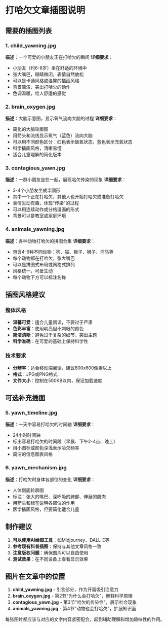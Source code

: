 # 打哈欠文章插图说明

## 需要的插图列表

### 1. child_yawning.jpg
**描述**：一个可爱的小朋友正在打哈欠的瞬间
**详细要求**：
- 小朋友（约6-8岁）坐在舒适的环境中
- 张大嘴巴，眼睛微闭，表情自然放松
- 可以是卡通风格或温馨的插画风格
- 背景简洁，突出打哈欠的动作
- 色调温暖，给人舒适的感觉

### 2. brain_oxygen.jpg
**描述**：大脑示意图，显示氧气流向大脑的过程
**详细要求**：
- 简化的大脑轮廓图
- 用箭头和流线显示氧气（蓝色）流向大脑
- 可以用不同颜色区分：红色表示缺氧状态，蓝色表示充氧状态
- 科学插画风格，清晰易懂
- 适合儿童理解的简化版本

### 3. contagious_yawn.jpg
**描述**：一群小朋友坐在一起，展现哈欠传染的现象
**详细要求**：
- 3-4个小朋友坐成半圆形
- 其中一个正在打哈欠，其他人也开始打哈欠或准备打哈欠
- 表情生动有趣，体现"传染"的过程
- 可以用连续动作或分格漫画的形式
- 背景可以是教室或家庭环境

### 4. animals_yawning.jpg
**描述**：各种动物打哈欠的拼图合集
**详细要求**：
- 包含4-6种不同动物：狗、猫、猴子、狮子、河马等
- 每个动物都在打哈欠，张大嘴巴
- 可以是拼图式布局或网格式排列
- 风格统一，可爱生动
- 每个动物下方可以标注名称

## 插图风格建议

### 整体风格
- **温馨可爱**：适合儿童阅读，不要过于严肃
- **色彩丰富**：使用明亮但不刺眼的颜色
- **简洁清晰**：避免过于复杂的细节，突出主题
- **科学准确**：在可爱的基础上保持科学性

### 技术要求
- **分辨率**：适合移动端阅读，建议800x600像素以上
- **格式**：JPG或PNG格式
- **文件大小**：控制在500KB以内，保证加载速度

## 可选补充插图

### 5. yawn_timeline.jpg
**描述**：一天中容易打哈欠的时间轴
**详细要求**：
- 24小时时间轴
- 标出容易打哈欠的时间段（早晨、下午2-4点、晚上）
- 用小图标或颜色深浅表示哈欠频率
- 简洁的信息图表风格

### 6. yawn_mechanism.jpg
**描述**：打哈欠时身体各部位的变化
**详细要求**：
- 人体侧面轮廓图
- 标注：张大的嘴巴、深呼吸的肺部、伸展的肌肉
- 用箭头和标签说明各部位的作用
- 医学插画风格，但要简化适合儿童

## 制作建议

1. **可以使用AI绘图工具**：如Midjourney、DALL-E等
2. **参考现有科普插图**：保持与其他文章风格一致
3. **注意版权问题**：确保图片可以自由使用
4. **测试效果**：在不同设备上查看显示效果

## 图片在文章中的位置

1. **child_yawning.jpg** - 引言部分，作为开篇吸引注意力
2. **brain_oxygen.jpg** - 第2节"为什么会打哈欠"，解释科学原理
3. **contagious_yawn.jpg** - 第3节"哈欠的传染性"，展示社会现象
4. **animals_yawning.jpg** - 第4节"动物也会打哈欠"，扩展知识面

每张图片都应该与对应的文字内容紧密配合，起到辅助理解和增加趣味性的作用。 